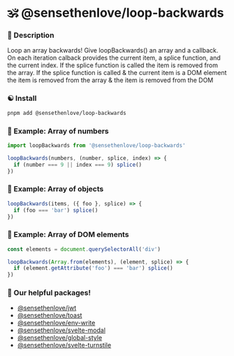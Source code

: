 # 🕉 @sensethenlove/loop-backwards


### 🙏 Description
Loop an array backwards! Give loopBackwards() an array and a callback. On each iteration calback provides the current item, a splice function, and the current index. If the splice function is called the item is removed from the array. If the splice function is called & the current item is a DOM element the item is removed from the array & the item is removed from the DOM

### ☯️ Install
```bash
pnpm add @sensethenlove/loop-backwards
```

### 💛 Example: Array of numbers
```ts
import loopBackwards from '@sensethenlove/loop-backwards'

loopBackwards(numbers, (number, splice, index) => {
  if (number === 9 || index === 9) splice()
})
```


### 🧡 Example: Array of objects
```ts
loopBackwards(items, ({ foo }, splice) => {
  if (foo === 'bar') splice()
})
```

### 💚 Example: Array of DOM elements
```ts
const elements = document.querySelectorAll('div')

loopBackwards(Array.from(elements), (element, splice) => {
  if (element.getAttribute('foo') === 'bar') splice()
})
```

### 💖 Our helpful packages!
* [@sensethenlove/jwt](https://www.npmjs.com/package/@sensethenlove/jwt)
* [@sensethenlove/toast](https://www.npmjs.com/package/@sensethenlove/toast)
* [@sensethenlove/env-write](https://www.npmjs.com/package/@sensethenlove/env-write)
* [@sensethenlove/svelte-modal](https://www.npmjs.com/package/@sensethenlove/svelte-modal)
* [@sensethenlove/global-style](https://www.npmjs.com/package/@sensethenlove/global-style)
* [@sensethenlove/svelte-turnstile](https://www.npmjs.com/package/@sensethenlove/svelte-turnstile)
